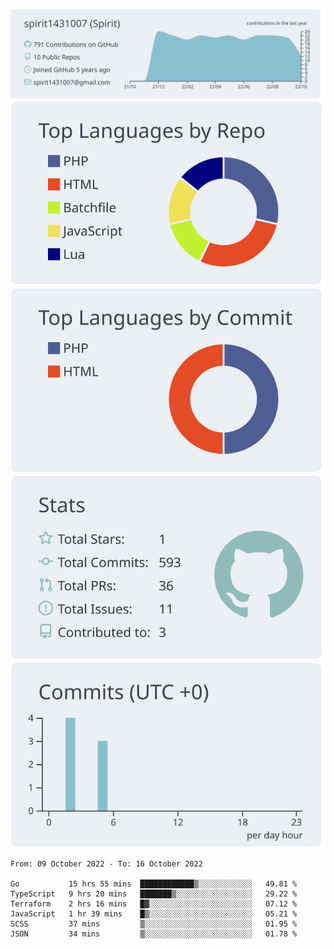 [![](https://raw.githubusercontent.com/spirit1431007/spirit1431007/master/profile-summary-card-output/nord_bright/0-profile-details.svg)](https://git.io/spiritx)
[![](https://raw.githubusercontent.com/spirit1431007/spirit1431007/master/profile-summary-card-output/nord_bright/1-repos-per-language.svg)](https://git.io/spiritx) [![](https://raw.githubusercontent.com/spirit1431007/spirit1431007/master/profile-summary-card-output/nord_bright/2-most-commit-language.svg)](https://git.io/spiritx)
[![](https://raw.githubusercontent.com/spirit1431007/spirit1431007/master/profile-summary-card-output/nord_bright/3-stats.svg)](https://git.io/spiritx) [![](https://raw.githubusercontent.com/spirit1431007/spirit1431007/master/profile-summary-card-output/nord_bright/4-productive-time.svg)](https://git.io/spiritx)

<!--START_SECTION:waka-->

```text
From: 09 October 2022 - To: 16 October 2022

Go           15 hrs 55 mins  ████████████▒░░░░░░░░░░░░   49.81 %
TypeScript   9 hrs 20 mins   ███████▒░░░░░░░░░░░░░░░░░   29.22 %
Terraform    2 hrs 16 mins   █▓░░░░░░░░░░░░░░░░░░░░░░░   07.12 %
JavaScript   1 hr 39 mins    █▒░░░░░░░░░░░░░░░░░░░░░░░   05.21 %
SCSS         37 mins         ▒░░░░░░░░░░░░░░░░░░░░░░░░   01.95 %
JSON         34 mins         ▒░░░░░░░░░░░░░░░░░░░░░░░░   01.78 %
```

<!--END_SECTION:waka-->
